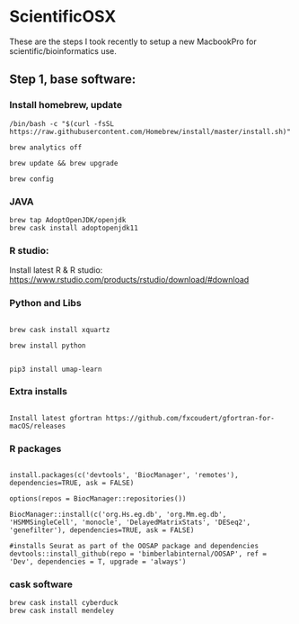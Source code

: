 # ScientificOSX
These are the steps I took recently to setup a new MacbookPro for scientific/bioinformatics use.

## Step 1, base software:

### Install homebrew, update

```{bash }
/bin/bash -c "$(curl -fsSL https://raw.githubusercontent.com/Homebrew/install/master/install.sh)"

brew analytics off

brew update && brew upgrade

brew config

```

### JAVA

```{bash }
brew tap AdoptOpenJDK/openjdk
brew cask install adoptopenjdk11

```

### R studio:

Install latest R & R studio: https://www.rstudio.com/products/rstudio/download/#download


### Python and Libs
```{bash }

brew cask install xquartz

brew install python


pip3 install umap-learn

```

### Extra installs

```{bash }

Install latest gfortran https://github.com/fxcoudert/gfortran-for-macOS/releases

```

### R packages 

```{r}

install.packages(c('devtools', 'BiocManager', 'remotes'), dependencies=TRUE, ask = FALSE)

options(repos = BiocManager::repositories())

BiocManager::install(c('org.Hs.eg.db', 'org.Mm.eg.db', 'HSMMSingleCell', 'monocle', 'DelayedMatrixStats', 'DESeq2', 'genefilter'), dependencies=TRUE, ask = FALSE)

#installs Seurat as part of the OOSAP package and dependencies
devtools::install_github(repo = 'bimberlabinternal/OOSAP', ref = 'Dev', dependencies = T, upgrade = 'always')

```

### cask software

```{bash]
brew cask install cyberduck
brew cask install mendeley

```



